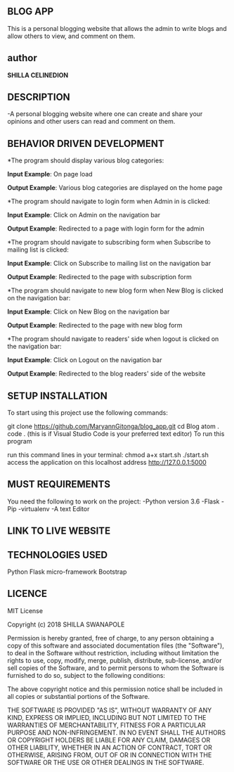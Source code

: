 ## BLOG APP

This is a personal blogging website that allows the admin to write blogs and allow others to view, and comment on them.

## author

**SHILLA CELINEDION**

## DESCRIPTION

-A personal blogging website where one can create and share your opinions and other users can read and comment on them.

## BEHAVIOR DRIVEN DEVELOPMENT

*The program should display various blog categories:

**Input Example**: On page load

**Output Example**: Various blog categories are displayed on the home page

*The program should navigate to login form when Admin in is clicked:

**Input Example**: Click on Admin on the navigation bar

**Output Example**: Redirected to a page with login form for the admin

*The program should navigate to subscribing form when Subscribe to mailing list is clicked:

**Input Example**: Click on Subscribe to mailing list on the navigation bar

**Output Example**: Redirected to the page with subscription form

*The program should navigate to new blog form when New Blog is clicked on the navigation bar:

**Input Example**: Click on New Blog on the navigation bar

**Output Example**: Redirected to the page with new blog form

*The program should navigate to readers' side when logout is clicked on the navigation bar:

**Input Example**: Click on Logout on the navigation bar

**Output Example**: Redirected to the blog readers' side of the website

## SETUP INSTALLATION

To start using this project use the following commands:

git clone https://github.com/MaryannGitonga/blog_app.git
cd Blog
atom .
code . (this is if Visual Studio Code is your preferred text editor)
To run this program

run this command lines in your terminal:
chmod a+x start.sh
./start.sh
access the application on this localhost address http://127.0.0.1:5000

## MUST REQUIREMENTS

 You need the following to work on the project: -Python version 3.6 -Flask -Pip -virtualenv -A text Editor

## LINK TO LIVE WEBSITE


## TECHNOLOGIES USED

Python
Flask micro-framework
Bootstrap

## LICENCE

MIT License

Copyright (c) 2018 SHILLA SWANAPOLE

Permission is hereby granted, free of charge, to any person obtaining a copy of this software and associated documentation files (the "Software"), to deal in the Software without restriction, including without limitation the rights to use, copy, modify, merge, publish, distribute, sub-license, and/or sell copies of the Software, and to permit persons to whom the Software is furnished to do so, subject to the following conditions:

The above copyright notice and this permission notice shall be included in all copies or substantial portions of the Software.

THE SOFTWARE IS PROVIDED "AS IS", WITHOUT WARRANTY OF ANY KIND, EXPRESS OR IMPLIED, INCLUDING BUT NOT LIMITED TO THE WARRANTIES OF MERCHANTABILITY, FITNESS FOR A PARTICULAR PURPOSE AND NON-INFRINGEMENT. IN NO EVENT SHALL THE AUTHORS OR COPYRIGHT HOLDERS BE LIABLE FOR ANY CLAIM, DAMAGES OR OTHER LIABILITY, WHETHER IN AN ACTION OF CONTRACT, TORT OR OTHERWISE, ARISING FROM, OUT OF OR IN CONNECTION WITH THE SOFTWARE OR THE USE OR OTHER DEALINGS IN THE SOFTWARE.
